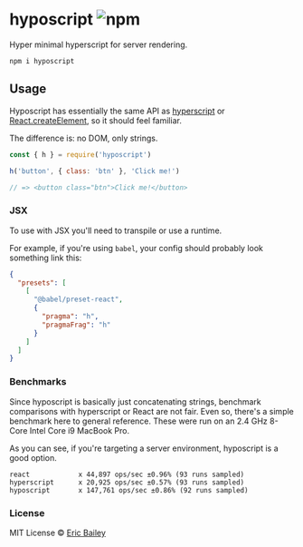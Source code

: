 # hyposcript ![npm](https://img.shields.io/npm/v/hyposcript)

Hyper minimal hyperscript for server rendering.

```
npm i hyposcript
```

## Usage

Hyposcript has essentially the same API as
[hyperscript](https://github.com/hyperhype/hyperscript) or
[React.createElement](https://reactjs.org/docs/react-without-jsx.html), so it
should feel familiar.

The difference is: no DOM, only strings.

```js
const { h } = require('hyposcript')

h('button', { class: 'btn' }, 'Click me!')

// => <button class="btn">Click me!</button>
```

### JSX

To use with JSX you'll need to transpile or use a runtime.

For example, if you're using `babel`, your config should probably look something
link this:

```json
{
  "presets": [
    [
      "@babel/preset-react",
      {
        "pragma": "h",
        "pragmaFrag": "h"
      }
    ]
  ]
}
```

### Benchmarks

Since hyposcript is basically just concatenating strings, benchmark comparisons
with hyperscript or React are not fair. Even so, there's a simple benchmark
here to general reference. These were run on an 2.4 GHz 8-Core Intel Core i9
MacBook Pro.

As you can see, if you're targeting a server environment, hyposcript is a good
option.

```
react            x 44,897 ops/sec ±0.96% (93 runs sampled)
hyperscript      x 20,925 ops/sec ±0.57% (93 runs sampled)
hyposcript       x 147,761 ops/sec ±0.86% (92 runs sampled)
```

### License

MIT License © [Eric Bailey](https://estrattonbailey.com)
